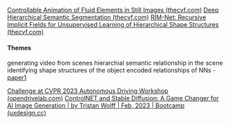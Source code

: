 [Controllable Animation of Fluid Elements in Still Images (thecvf.com)](https://openaccess.thecvf.com/content/CVPR2022/papers/Mahapatra_Controllable_Animation_of_Fluid_Elements_in_Still_Images_CVPR_2022_paper.pdf)
[Deep Hierarchical Semantic Segmentation (thecvf.com)](https://openaccess.thecvf.com/content/CVPR2022/papers/Li_Deep_Hierarchical_Semantic_Segmentation_CVPR_2022_paper.pdf)
[RIM-Net: Recursive Implicit Fields for Unsupervised Learning of Hierarchical Shape Structures (thecvf.com)](https://openaccess.thecvf.com/content/CVPR2022/papers/Niu_RIM-Net_Recursive_Implicit_Fields_for_Unsupervised_Learning_of_Hierarchical_Shape_CVPR_2022_paper.pdf)

#### Themes 
generating video from scenes
hierarchial semantic relationship in the scene
identifying shape structures of the object
encoded relationships of NNs - [paper1](https://openaccess.thecvf.com/content/CVPR2022/papers/Niu_RIM-Net_Recursive_Implicit_Fields_for_Unsupervised_Learning_of_Hierarchical_Shape_CVPR_2022_paper.pdf)


[Challenge at CVPR 2023 Autonomous Driving Workshop (opendrivelab.com)](https://opendrivelab.com/AD23Challenge.html#Track3)
[ControlNET and Stable Diffusion: A Game Changer for AI Image Generation | by Tristan Wolff | Feb, 2023 | Bootcamp (uxdesign.cc)](https://bootcamp.uxdesign.cc/controlnet-and-stable-diffusion-a-game-changer-for-ai-image-generation-83555cb942fc)
